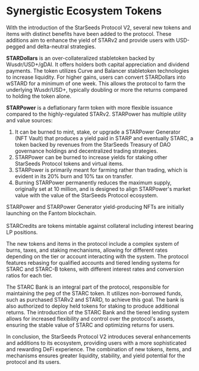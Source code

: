 # Synergistic Ecosystem Tokens

With the introduction of the StarSeeds Protocol V2, several new tokens and items with distinct benefits have been added to the protocol. These additions aim to enhance the yield of STARv2 and provide users with USD-pegged and delta-neutral strategies.

**STARDollars** is an over-collateralized stabletoken backed by Wusdr/USD+/gDAI. It offers holders both capital appreciation and dividend payments. The token utilizes Curve and Balancer stabletoken technologies to increase liquidity. For higher gains, users can convert STARDollars into wSTARD for a minimum of one week. This allows the protocol to farm the underlying Wusdr/USD+, typically doubling or more the returns compared to holding the token alone.

**STARPower** is a deflationary farm token with more flexible issuance compared to the highly-regulated STARv2. STARPower has multiple utility and value sources:

1. It can be burned to mint, stake, or upgrade a STARPower Generator (NFT Vault) that produces a yield paid in STARP and eventually STARC, a token backed by revenues from the StarSeeds Treasury of DAO governance holdings and decentralized trading strategies.
2. STARPower can be burned to increase yields for staking other StarSeeds Protocol tokens and virtual items.
3. STARPower is primarily meant for farming rather than trading, which is evident in its 20% burn and 10% tax on transfer.
4. Burning STARPower permanently reduces the maximum supply, originally set at 10 million, and is designed to align STARPower's market value with the value of the StarSeeds Protocol ecosystem.

STARPower and STARPower Generator yield-producing NFTs are initially launching on the Fantom blockchain.\
\
STARCredits are tokens mintable against collateral including interest bearing LP positions.&#x20;

The new tokens and items in the protocol include a complex system of burns, taxes, and staking mechanisms, allowing for different rates depending on the tier or account interacting with the system. The protocol features rebasing for qualified accounts and tiered lending systems for STARC and STARC-B tokens, with different interest rates and conversion ratios for each tier.

The STARC Bank is an integral part of the protocol, responsible for maintaining the peg of the STARC token. It utilizes non-borrowed funds, such as purchased STARv2 and STARD, to achieve this goal. The bank is also authorized to deploy held tokens for staking to produce additional returns. The introduction of the STARC Bank and the tiered lending system allows for increased flexibility and control over the protocol's assets, ensuring the stable value of STARC and optimizing returns for users.

In conclusion, the StarSeeds Protocol V2 introduces several enhancements and additions to its ecosystem, providing users with a more sophisticated and rewarding DeFi experience. The combination of new tokens, items, and mechanisms ensures greater liquidity, stability, and yield potential for the protocol and its users.

